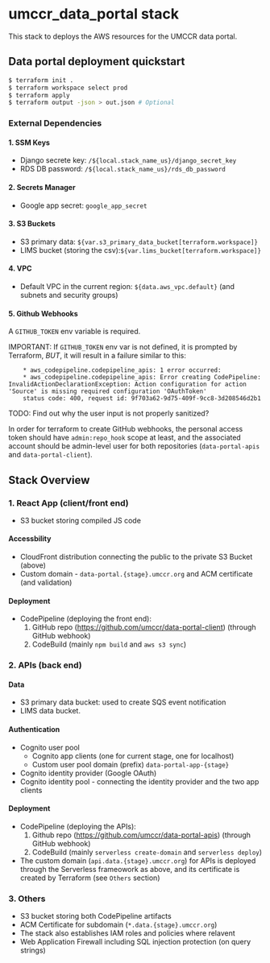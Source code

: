 # umccr_data_portal stack

This stack to deploys the AWS resources for the UMCCR data portal.

## Data portal deployment quickstart

```bash
$ terraform init .
$ terraform workspace select prod
$ terraform apply
$ terraform output -json > out.json # Optional
```

### External Dependencies

#### 1. SSM Keys
- Django secrete key: `/${local.stack_name_us}/django_secret_key`
- RDS DB password: `/${local.stack_name_us}/rds_db_password`

#### 2. Secrets Manager
- Google app secret: `google_app_secret`

#### 3. S3 Buckets
- S3 primary data: `${var.s3_primary_data_bucket[terraform.workspace]}`
- LIMS bucket (storing the csv):`${var.lims_bucket[terraform.workspace]}`

#### 4. VPC
- Default VPC in the current region: `${data.aws_vpc.default}` (and subnets and security groups)

#### 5. Github Webhooks

A `GITHUB_TOKEN` env variable is required.

IMPORTANT: If `GITHUB_TOKEN` env var is not defined, it is prompted by Terraform, *BUT*, it will result in a failure similar to this:

```shell
    * aws_codepipeline.codepipeline_apis: 1 error occurred:
    * aws_codepipeline.codepipeline_apis: Error creating CodePipeline: InvalidActionDeclarationException: Action configuration for action 'Source' is missing required configuration 'OAuthToken'
    status code: 400, request id: 9f703a62-9d75-409f-9cc8-3d208546d2b1
```

TODO: Find out why the user input is not properly sanitized?

In order for terraform to create GitHub webhooks, the personal access token
should have `admin:repo_hook` scope at least, and the associated account should
be admin-level user for both repositories (`data-portal-apis` and `data-portal-client`).


## Stack Overview


### 1. React App (client/front end)

- S3 bucket storing compiled JS code

#### Accessbility

- CloudFront distribution connecting the public to the private S3 Bucket (above)
- Custom domain - `data-portal.{stage}.umccr.org` and ACM certificate (and validation)

#### Deployment

- CodePipeline (deploying the front end): 
   1. GitHub repo (https://github.com/umccr/data-portal-client) (through GitHub webhook)
   2. CodeBuild (mainly `npm build` and `aws s3 sync`)

### 2. APIs (back end)

#### Data
- S3 primary data bucket: used to create SQS event notification
- LIMS data bucket.

#### Authentication
- Cognito user pool
  - Cognito app clients (one for current stage, one for localhost)
  - Custom user pool domain (prefix) `data-portal-app-{stage}`
- Cognito identity provider (Google OAuth)
- Cognito identity pool - connecting the identity provider and the two app clients

#### Deployment

- CodePipeline (deploying the APIs): 
    1. Github repo (https://github.com/umccr/data-portal-apis) (through GitHub webhook)
    2. CodeBuild (mainly `serverless create-domain` and `serverless deploy`)
- The custom domain (`api.data.{stage}.umccr.org`) for APIs is deployed through the Serverless frameowork as above, and its certificate is created by Terraform
(see `Others` section)

### 3. Others

- S3 bucket storing both CodePipeline artifacts
- ACM Certificate for subdomain (`*.data.{stage}.umccr.org`)
- The stack also establishes IAM roles and policies where relavent
- Web Application Firewall including SQL injection protection (on query strings)
